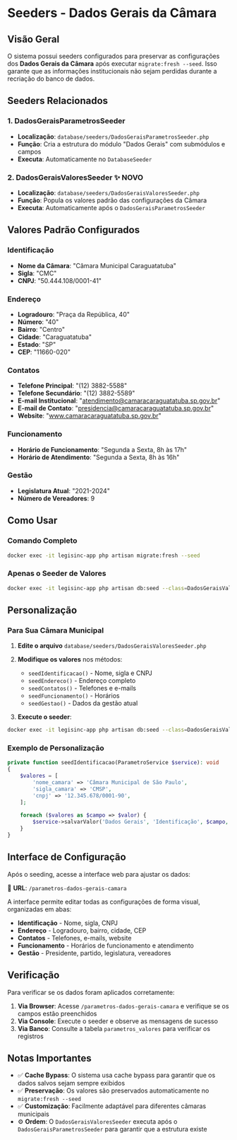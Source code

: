 # Seeders - Dados Gerais da Câmara

## Visão Geral

O sistema possui seeders configurados para preservar as configurações dos **Dados Gerais da Câmara** após executar `migrate:fresh --seed`. Isso garante que as informações institucionais não sejam perdidas durante a recriação do banco de dados.

## Seeders Relacionados

### 1. DadosGeraisParametrosSeeder
- **Localização**: `database/seeders/DadosGeraisParametrosSeeder.php`
- **Função**: Cria a estrutura do módulo "Dados Gerais" com submódulos e campos
- **Executa**: Automaticamente no `DatabaseSeeder`

### 2. DadosGeraisValoresSeeder ✨ NOVO
- **Localização**: `database/seeders/DadosGeraisValoresSeeder.php`
- **Função**: Popula os valores padrão das configurações da Câmara
- **Executa**: Automaticamente após o `DadosGeraisParametrosSeeder`

## Valores Padrão Configurados

### Identificação
- **Nome da Câmara**: "Câmara Municipal Caraguatatuba"
- **Sigla**: "CMC" 
- **CNPJ**: "50.444.108/0001-41"

### Endereço
- **Logradouro**: "Praça da República, 40"
- **Número**: "40"
- **Bairro**: "Centro"
- **Cidade**: "Caraguatatuba"
- **Estado**: "SP"
- **CEP**: "11660-020"

### Contatos
- **Telefone Principal**: "(12) 3882-5588"
- **Telefone Secundário**: "(12) 3882-5589"
- **E-mail Institucional**: "atendimento@camaracaraguatatuba.sp.gov.br"
- **E-mail de Contato**: "presidencia@camaracaraguatatuba.sp.gov.br"
- **Website**: "www.camaracaraguatatuba.sp.gov.br"

### Funcionamento
- **Horário de Funcionamento**: "Segunda a Sexta, 8h às 17h"
- **Horário de Atendimento**: "Segunda a Sexta, 8h às 16h"

### Gestão
- **Legislatura Atual**: "2021-2024"
- **Número de Vereadores**: 9

## Como Usar

### Comando Completo
```bash
docker exec -it legisinc-app php artisan migrate:fresh --seed
```

### Apenas o Seeder de Valores
```bash
docker exec -it legisinc-app php artisan db:seed --class=DadosGeraisValoresSeeder
```

## Personalização

### Para Sua Câmara Municipal

1. **Edite o arquivo** `database/seeders/DadosGeraisValoresSeeder.php`
2. **Modifique os valores** nos métodos:
   - `seedIdentificacao()` - Nome, sigla e CNPJ
   - `seedEndereco()` - Endereço completo
   - `seedContatos()` - Telefones e e-mails
   - `seedFuncionamento()` - Horários
   - `seedGestao()` - Dados da gestão atual

3. **Execute o seeder**:
```bash
docker exec -it legisinc-app php artisan db:seed --class=DadosGeraisValoresSeeder
```

### Exemplo de Personalização

```php
private function seedIdentificacao(ParametroService $service): void
{
    $valores = [
        'nome_camara' => 'Câmara Municipal de São Paulo',
        'sigla_camara' => 'CMSP', 
        'cnpj' => '12.345.678/0001-90',
    ];
    
    foreach ($valores as $campo => $valor) {
        $service->salvarValor('Dados Gerais', 'Identificação', $campo, $valor);
    }
}
```

## Interface de Configuração

Após o seeding, acesse a interface web para ajustar os dados:

🔗 **URL**: `/parametros-dados-gerais-camara`

A interface permite editar todas as configurações de forma visual, organizadas em abas:
- **Identificação** - Nome, sigla, CNPJ
- **Endereço** - Logradouro, bairro, cidade, CEP
- **Contatos** - Telefones, e-mails, website
- **Funcionamento** - Horários de funcionamento e atendimento
- **Gestão** - Presidente, partido, legislatura, vereadores

## Verificação

Para verificar se os dados foram aplicados corretamente:

1. **Via Browser**: Acesse `/parametros-dados-gerais-camara` e verifique se os campos estão preenchidos
2. **Via Console**: Execute o seeder e observe as mensagens de sucesso
3. **Via Banco**: Consulte a tabela `parametros_valores` para verificar os registros

## Notas Importantes

- ✅ **Cache Bypass**: O sistema usa cache bypass para garantir que os dados salvos sejam sempre exibidos
- ✅ **Preservação**: Os valores são preservados automaticamente no `migrate:fresh --seed`
- ✅ **Customização**: Facilmente adaptável para diferentes câmaras municipais
- ⚙️ **Ordem**: O `DadosGeraisValoresSeeder` executa após o `DadosGeraisParametrosSeeder` para garantir que a estrutura existe